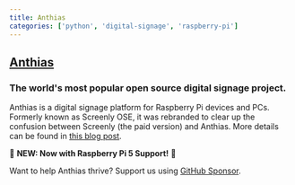 ```yaml
---
title: Anthias
categories: ['python', 'digital-signage', 'raspberry-pi']
---
```

## [Anthias](https://github.com/Screenly/Anthias)

### The world's most popular open source digital signage project.


Anthias is a digital signage platform for Raspberry Pi devices and PCs. Formerly known as Screenly OSE, it was rebranded to clear up the confusion between Screenly (the paid version) and Anthias. More details can be found in [this blog post](https://www.screenly.io/blog/2022/12/06/screenly-ose-now-called-anthias/).

:tada: **NEW: Now with Raspberry Pi 5 Support!** :tada:

Want to help Anthias thrive? Support us using [GitHub Sponsor](https://github.com/sponsors/Screenly).
